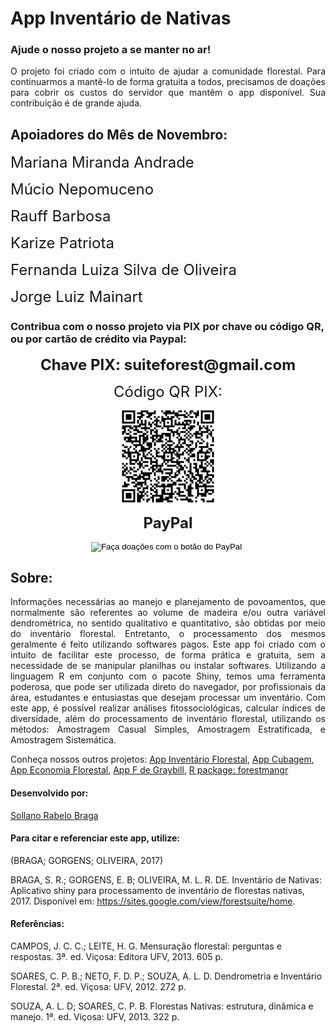 # App Inventário de Nativas

### Ajude o nosso projeto a se manter no ar!

<div style="text-align:justify">
O projeto foi criado com o intuito de ajudar a comunidade florestal. Para continuarmos a mantê-lo de forma gratuita a todos,
precisamos de doações para cobrir os custos do servidor que mantêm o app disponível. Sua contribuição é de grande ajuda.
</div>

## Apoiadores do Mês de Novembro:

<div><p style="float:left;">

<p><font size="5"> Mariana Miranda Andrade </a></font></p>

<p><font size="5"> Múcio Nepomuceno </a></font></p>

<p><font size="5"> Rauff Barbosa </a></font></p>

<p><font size="5"> Karize Patriota </a></font></p>

<p><font size="5"> Fernanda Luiza Silva de Oliveira </a></font></p>

<p><font size="5"> Jorge Luiz Mainart </a></font></p>

</div>

###  Contribua com o nosso projeto via PIX por chave ou código QR, ou por cartão de crédito via Paypal:

<div style="text-align:center">

<b><font size="5"> Chave PIX: suiteforest<span>@</span>gmail.com</font></b>

<p><font size="5"> Código QR PIX: </font></p>
<img src="www/pix_sollano.png" width="150" height="150" />

<b><font size="5"> PayPal </font></b>

<form action="https://www.paypal.com/cgi-bin/webscr" method="post" target="_top">
<input type="hidden" name="cmd" value="_s-xclick" />
<input type="hidden" name="hosted_button_id" value="JVF7VGRMANRC6" />
<input type="image" src="https://www.paypalobjects.com/pt_BR/BR/i/btn/btn_donateCC_LG.gif" border="0" name="submit" title="PayPal - The safer, easier way to pay online!" alt="Faça doações com o botão do PayPal" />
<img alt="" border="0" src="https://www.paypal.com/pt_BR/i/scr/pixel.gif" width="1" height="1" />
</form>
</div>

## Sobre:
<div style="text-align:justify">
Informações necessárias ao manejo e planejamento de povoamentos, que normalmente são referentes ao volume de madeira e/ou outra variável dendrométrica, no sentido qualitativo e quantitativo, são obtidas por meio do inventário florestal. Entretanto, o processamento dos mesmos geralmente é feito utilizando softwares pagos. Este app foi criado com o intuito de facilitar este processo, de forma prática e gratuita, sem a necessidade de se manipular planilhas ou instalar softwares. Utilizando a linguagem R em conjunto com o pacote Shiny, temos uma ferramenta poderosa, que pode ser utilizada direto do navegador, por profissionais da área, estudantes e entusiastas que desejam processar um inventário.
Com este app, é possível realizar análises fitossociológicas, calcular índices de diversidade, além do processamento de inventário florestal, utilizando os métodos: Amostragem Casual Simples, Amostragem Estratificada, e Amostragem Sistemática.
</div>


Conheça nossos outros projetos:
[App Inventário Florestal](http://52.87.251.141/shiny/inventario_app/),
[App Cubagem](http://52.87.251.141/shiny/cubagem_app/),
[App Economia Florestal](http://52.87.251.141/shiny/forest_economy_app/),
[App F de Graybill](http://52.87.251.141/shiny/graybill_app/),
[R package: forestmangr](https://github.com/sollano/forestmangr#readme)

#### Desenvolvido por:

[Sollano Rabelo Braga](https://www.linkedin.com/in/sollano/ "LinkedIn")

#### Para citar e referenciar este app, utilize:

(BRAGA; GORGENS; OLIVEIRA, 2017)

BRAGA, S. R.; GORGENS, E. B; OLIVEIRA, M. L. R. DE. Inventário de Nativas: Aplicativo shiny para processamento de inventário de florestas nativas, 2017. Disponível em: <https://sites.google.com/view/forestsuite/home>.

#### Referências:

CAMPOS, J. C. C.; LEITE, H. G. Mensuração florestal: perguntas e respostas. 3ª. ed. Viçosa: Editora UFV, 2013. 605 p.

SOARES, C. P. B.; NETO, F. D. P.; SOUZA, A. L. D. Dendrometria e Inventário Florestal. 2ª. ed. Viçosa: UFV, 2012. 272 p.

SOUZA, A. L. D; SOARES, C. P. B. Florestas Nativas: estrutura, dinâmica e manejo. 1ª. ed. Viçosa: UFV, 2013. 322 p.
